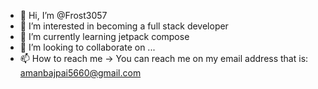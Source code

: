 - 👋 Hi, I’m @Frost3057
- 👀 I’m interested in becoming a full stack developer
- 🌱 I’m currently learning jetpack compose
- 💞️ I’m looking to collaborate on ...
- 📫 How to reach me -> You can reach me on my email address that is: amanbajpai5660@gmail.com

<!---
Frost3057/Frost3057 is a ✨ special ✨ repository because its `README.md` (this file) appears on your GitHub profile.
You can click the Preview link to take a look at your changes.
--->
